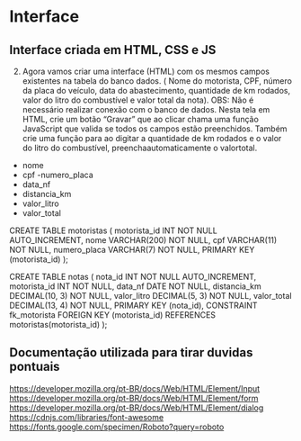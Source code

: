 # Interface

## Interface criada em HTML, CSS e JS

2) Agora vamos criar uma interface (HTML) com os mesmos campos existentes na tabela do banco dados. ( Nome
do motorista, CPF, número da placa do veículo, data do abastecimento, quantidade de km rodados, valor do
litro do combustível e valor total da nota). OBS: Não é necessário realizar conexão com o banco de dados.
Nesta tela em HTML, crie um botão “Gravar” que ao clicar chama uma função JavaScript que valida se todos
os campos estão preenchidos. Também crie uma função para ao digitar a quantidade de km rodados e o valor
do litro do combustível, preenchaautomaticamente o valortotal.

- nome
- cpf
-numero_placa
- data_nf
- distancia_km
- valor_litro
- valor_total

CREATE TABLE motoristas (
    motorista_id INT NOT NULL AUTO_INCREMENT,
    nome VARCHAR(200) NOT NULL,
    cpf VARCHAR(11) NOT NULL,
  	numero_placa VARCHAR(7) NOT NULL,
	PRIMARY KEY (motorista_id)
);

CREATE TABLE notas (
  nota_id INT NOT NULL AUTO_INCREMENT,
  motorista_id INT NOT NULL,
  data_nf DATE NOT NULL,
  distancia_km DECIMAL(10, 3) NOT NULL,
  valor_litro DECIMAL(5, 3) NOT NULL,
  valor_total DECIMAL(13, 4) NOT NULL,
  PRIMARY KEY (nota_id),
  CONSTRAINT fk_motorista FOREIGN KEY (motorista_id) REFERENCES motoristas(motorista_id)
);

## Documentação utilizada para tirar duvidas pontuais

https://developer.mozilla.org/pt-BR/docs/Web/HTML/Element/Input
https://developer.mozilla.org/pt-BR/docs/Web/HTML/Element/form
https://developer.mozilla.org/pt-BR/docs/Web/HTML/Element/dialog
https://cdnjs.com/libraries/font-awesome
https://fonts.google.com/specimen/Roboto?query=roboto
